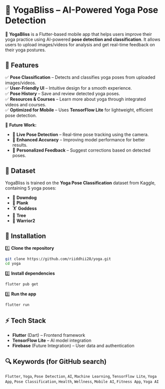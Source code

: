 # 🧘 YogaBliss – AI-Powered Yoga Pose Detection  

🚀 **YogaBliss** is a Flutter-based mobile app that helps users improve their yoga practice using AI-powered **pose detection and classification**. It allows users to upload images/videos for analysis and get real-time feedback on their yoga postures.  

## 🌟 Features  

✅ **Pose Classification** – Detects and classifies yoga poses from uploaded images/videos.  
✅ **User-Friendly UI** – Intuitive design for a smooth experience.  
✅ **Pose History** – Save and review detected yoga poses.  
✅ **Resources & Courses** – Learn more about yoga through integrated videos and courses.  
✅ **Optimized for Mobile** – Uses **TensorFlow Lite** for lightweight, efficient pose detection.  

🚧 **Future Work:**  
- 🔹 **Live Pose Detection** – Real-time pose tracking using the camera.  
- 🔹 **Enhanced Accuracy** – Improving model performance for better results.  
- 🔹 **Personalized Feedback** – Suggest corrections based on detected poses.  

## 📂 Dataset  
YogaBliss is trained on the **Yoga Pose Classification** dataset from Kaggle, containing 5 yoga poses:  
- 🧎 **Downdog**  
- 💪 **Plank**  
- 🏋️ **Goddess**  
- 🌲 **Tree**  
- 🏹 **Warrior2**  

## 🚀 Installation  

1️⃣ **Clone the repository**  
```bash
git clone https://github.com/riiddhii28/yoga.git
cd yoga
```  

2️⃣ **Install dependencies**  
```bash
flutter pub get
```  

3️⃣ **Run the app**  
```bash
flutter run
```  

## ⚡ Tech Stack  

- **Flutter** (Dart) – Frontend framework  
- **TensorFlow Lite** – AI model integration  
- **Firebase** (Future Integration) – User data and authentication  

## 🔍 Keywords (for GitHub search)  
`Flutter`, `Yoga`, `Pose Detection`, `AI`, `Machine Learning`, `TensorFlow Lite`, `Yoga App`, `Pose Classification`, `Health`, `Wellness`, `Mobile AI`, `Fitness App`, `Yoga AI`  

